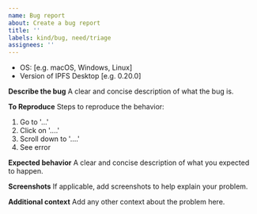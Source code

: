 ```yaml
---
name: Bug report
about: Create a bug report
title: ''
labels: kind/bug, need/triage
assignees: ''
---
```


<!--
Please make sure this issue is not covered in our FAQ/Troubleshoot section:
https://github.com/ipfs/ipfs-desktop#faq--troubleshooting
-->

- OS: [e.g. macOS, Windows, Linux]
- Version of IPFS Desktop [e.g. 0.20.0]

**Describe the bug**
A clear and concise description of what the bug is.

**To Reproduce**
Steps to reproduce the behavior:

1. Go to '...'
2. Click on '....'
3. Scroll down to '....'
4. See error

**Expected behavior**
A clear and concise description of what you expected to happen.

**Screenshots**
If applicable, add screenshots to help explain your problem.

**Additional context**
Add any other context about the problem here.

<!--
ATTACH LOGS

If possible:
1. From the "IPFS icon" menu in your menubar/system tray, go to `Advanced` → `Open Logs Directory` *(for Linux users who do not have this menu, logs can be found in `$HOME/.config/IPFS Desktop` )*
2. Find `*.log` files
3. Attach `error.log` and `combined.log` to this issue.
-->
